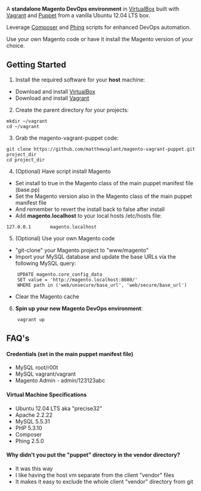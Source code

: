 
A **standalone Magento DevOps environment** in [VirtualBox](https://www.virtualbox.org/) built with [Vagrant](http://www.vagrantup.com/) and [Puppet](http://puppetlabs.com/) from a vanilla Ubuntu 12.04 LTS box.

Leverage [Composer](http://getcomposer.org/) and [Phing](http://www.phing.info/) scripts for enhanced DevOps automation.

Use your own Magento code or have it install the Magento version of your choice.

## Getting Started

1. Install the required software for your **host** machine:
 * Download and install [VirtualBox](https://www.virtualbox.org/wiki/Downloads)
 * Download and install [Vagrant](http://downloads.vagrantup.com/)

2. Create the parent directory for your projects:
```
mkdir ~/vagrant
cd ~/vagrant
```
    
3. Grab the magento-vagrant-puppet code:
```
git clone https://github.com/matthewsplant/magento-vagrant-puppet.git project_dir
cd project_dir
```

4. (Optional) Have script install Magento
 * Set install to true in the Magento class of the main puppet manifest file (base.pp)
 * Set the Magento version also in the Magento class of the main puppet manifest file
 * And remember to revert the install back to false after install
 * Add **magento.localhost** to your local hosts /etc/hosts file:
```
127.0.0.1       magento.localhost
```

5. (Optional) Use your own Magento code
 * "git-clone" your Magento project to "www/magento"
 * Import your MySQL database and update the base URLs via the following MySQL query:
```
    UPDATE magento.core_config_data
    SET value = 'http://magento.localhost:8080/'
    WHERE path in ('web/unsecure/base_url', 'web/secure/base_url')
```
 * Clear the Magento cache

6. **Spin up your new Magento DevOps environment**:
```
    vagrant up
```

## FAQ's

#### Credentials (set in the main puppet manifest file)
 * MySQL root/r00t
 * MySQL vagrant/vagrant
 * Magento Admin - admin/123123abc

#### Virtual Machine Specifications
 * Ubuntu 12.04 LTS aka "precise32"
 * Apache 2.2.22
 * MySQL 5.5.31
 * PHP 5.3.10
 * Composer
 * Phing 2.5.0

#### Why didn't you put the "puppet" directory in the vendor directory?
 * It was this way
 * I like having the host vm separate from the client "vendor" files
 * It makes it easy to exclude the whole client "vendor" directory from git
